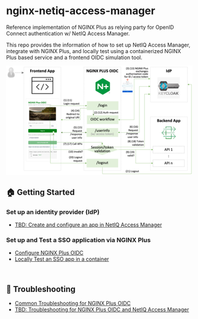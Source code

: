 # nginx-netiq-access-manager

Reference implementation of NGINX Plus as relying party for OpenID Connect authentication w/ NetIQ Access Manager.

This repo provides the information of how to set up NetIQ Access Manager, integrate with NGINX Plus, and locally test using a containerized NGINX Plus based service and a frontend OIDC simulation tool.

![](./docs/img/nginx-oidc-workflow.png)

## 🏠 Getting Started

### Set up an identity provider (IdP)

- [TBD: Create and configure an app in NetIQ Access Manager]()

### Set up and Test a SSO application via NGINX Plus

- [Configure NGINX Plus OIDC](./docs/02-NGINX-Plus-Setup.md)
- [Locally Test an SSO app in a container ](./docs/03-Container-Test.md)

<br>

## 🔧 Troubleshooting

- [Common Troubleshooting for NGINX Plus OIDC](https://github.com/nginx-openid-connect/nginx-oidc-troubleshooting#-common-troubleshooting-for-nginx-oidc-and-all-idps)
- [TBD: Troubleshooting for NGINX Plus OIDC and NetIQ Access Manager]()

<br>
